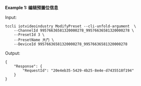 **Example 1: 编辑预置位信息**



Input: 

```
tccli iotvideoindustry ModifyPreset --cli-unfold-argument  \
    --ChannelId 99576636581320000278_99576636581320000278 \
    --PresetId 3 \
    --PresetName 大门 \
    --DeviceId 99576636581320000278_99576636581320000278
```

Output: 
```
{
    "Response": {
        "RequestId": "20e4eb35-5429-4b25-8e4e-d7435518f194"
    }
}
```

